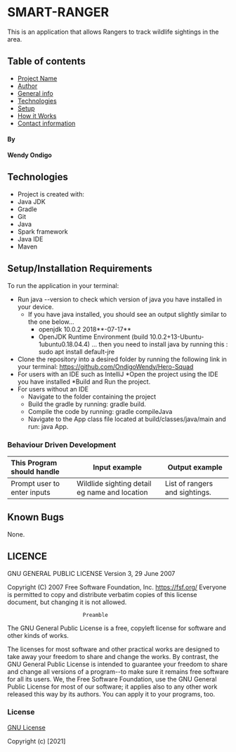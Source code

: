 # SMART-RANGER

This is  an application that allows Rangers to track wildlife sightings in the area.

## Table of contents
* [Project Name](#Project)
* [Author](#Author)
* [General info](#general-info)
* [Technologies](#technologies)
* [Setup](#setup)
* [How it Works](#instructions)
* [Contact information](#contacts)

#### By 
**Wendy Ondigo**

## Technologies
* Project is created with:
* Java JDK
* Gradle
* Git
* Java
* Spark framework
* Java IDE
* Maven

## Setup/Installation Requirements
To run the application in your terminal:
* Run java --version to check which version of java you have installed in your device. 
   * If you have java installed, you should see an output slightly similar to the one below...
       * openjdk 10.0.2 2018**-07-17**
       * OpenJDK Runtime Environment (build 10.0.2+13-Ubuntu-1ubuntu0.18.04.4)
        ... then you need to install java by running this : sudo apt install default-jre
* Clone the repository into a desired folder by running the following link in your terminal: https://github.com/OndigoWendy/Hero-Squad
* For users with an IDE such as IntelliJ
    *Open the project using the IDE you have installed
     *Build and Run the project.
* For users without an IDE
    * Navigate to the folder containing the project
    * Build the gradle by running: gradle build.
    * Compile the code by running: gradle compileJava
    * Navigate to the App class file located at build/classes/java/main and run: java App.

### Behaviour Driven Development
| This Program should handle                       | Input example | Output example                                   |
|:------------------------------------------------|---------------|--------------------------------------------------|
Prompt user to enter inputs| Wildlide sighting detail eg name and location  |List of rangers and sightings.


## Known Bugs
None.

## LICENCE
GNU GENERAL PUBLIC LICENSE
                       Version 3, 29 June 2007

 Copyright (C) 2007 Free Software Foundation, Inc. <https://fsf.org/>
 Everyone is permitted to copy and distribute verbatim copies
 of this license document, but changing it is not allowed.

                            Preamble

  The GNU General Public License is a free, copyleft license for
software and other kinds of works.

  The licenses for most software and other practical works are designed
to take away your freedom to share and change the works.  By contrast,
the GNU General Public License is intended to guarantee your freedom to
share and change all versions of a program--to make sure it remains free
software for all its users.  We, the Free Software Foundation, use the
GNU General Public License for most of our software; it applies also to
any other work released this way by its authors.  You can apply it to
your programs, too.

### License
[GNU License](./LICENSE)

Copyright (c) [2021]
